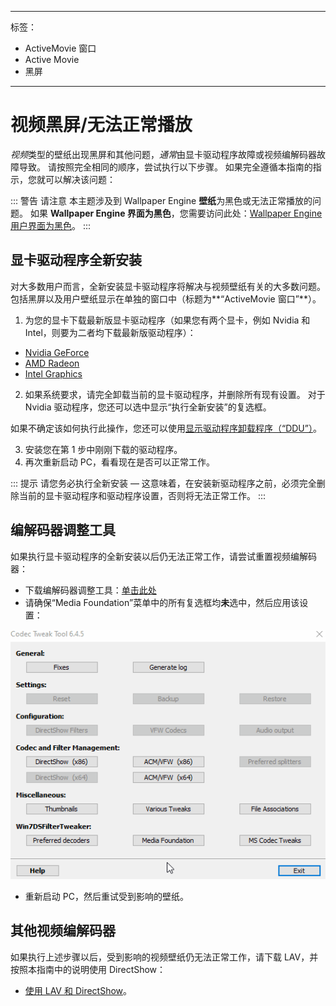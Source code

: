 - - -
标签：
  - ActiveMovie 窗口
  - Active Movie
  - 黑屏
- - -


# 视频黑屏/无法正常播放

*视频*类型的壁纸出现黑屏和其他问题，*通常*由显卡驱动程序故障或视频编解码器故障导致。 请按照完全相同的顺序，尝试执行以下步骤。 如果完全遵循本指南的指示，您就可以解决该问题：

::: 警告 请注意 本主题涉及到 Wallpaper Engine **壁纸**为黑色或无法正常播放的问题。 如果 **Wallpaper Engine 界面为黑色**，您需要访问此处：[Wallpaper Engine 用户界面为黑色](/interface/broken.html#wallpaper-engine-interface-is-black)。 :::

## 显卡驱动程序全新安装

对大多数用户而言，全新安装显卡驱动程序将解决与视频壁纸有关的大多数问题。 包括黑屏以及用户壁纸显示在单独的窗口中（标题为**“ActiveMovie 窗口”**）。

1. 为您的显卡下载最新版显卡驱动程序（如果您有两个显卡，例如 Nvidia 和 Intel，则要为二者均下载最新版驱动程序）：

* [Nvidia GeForce](https://www.nvidia.com/Download/index.aspx)
* [AMD Radeon](https://www.amd.com/support)
* [Intel Graphics](https://downloadcenter.intel.com/product/80939/Graphics-Drivers)

2. 如果系统要求，请完全卸载当前的显卡驱动程序，并删除所有现有设置。 对于 Nvidia 驱动程序，您还可以选中显示“执行全新安装”的复选框。

如果不确定该如何执行此操作，您还可以使用[显示驱动程序卸载程序（“DDU”）](https://www.guru3d.com/files-details/display-driver-uninstaller-download.html)。

3. 安装您在第 1 步中刚刚下载的驱动程序。
4. 再次重新启动 PC，看看现在是否可以正常工作。

::: 提示 请您务必执行全新安装 — 这意味着，在安装新驱动程序之前，必须完全删除当前的显卡驱动程序和驱动程序设置，否则将无法正常工作。 :::

## 编解码器调整工具

如果执行显卡驱动程序的全新安装以后仍无法正常工作，请尝试重置视频编解码器：

* 下载编解码器调整工具：[单击此处](https://www.codecguide.com/download_other.htm)
* 请确保“Media Foundation”菜单中的所有复选框均**未**选中，然后应用该设置：

![取消选中 Media Foundation 菜单中的所有选项。](./codectweak.gif)

* 重新启动 PC，然后重试受到影响的壁纸。

## 其他视频编解码器

如果执行上述步骤以后，受到影响的视频壁纸仍无法正常工作，请下载 LAV，并按照本指南中的说明使用 DirectShow：

* [使用 LAV 和 DirectShow](/videos/lav.html)。